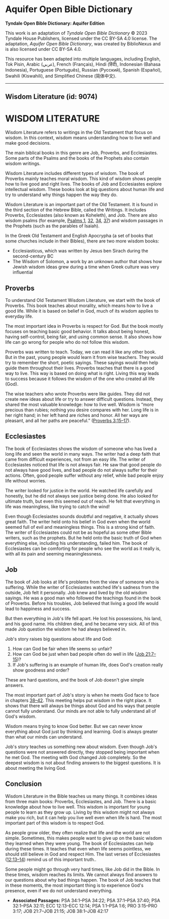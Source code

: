 # Aquifer Open Bible Dictionary

**Tyndale Open Bible Dictionary: Aquifer Edition**

This work is an adaptation of *Tyndale Open Bible Dictionary* © 2023 Tyndale House Publishers, licensed under the CC BY\-SA 4\.0 license. The adaptation, *Aquifer Open Bible Dictionary*, was created by BiblioNexus and is also licensed under CC BY\-SA 4\.0\.

This resource has been adapted into multiple languages, including English, Tok Pisin, Arabic (عربي), French (Français), Hindi (हिंदी), Indonesian (Bahasa Indonesia), Portuguese (Português), Russian (Русский), Spanish (Español), Swahili (Kiswahili), and Simplified Chinese (简体中文).



--------------------------------

## Wisdom Literature (id: 9074)

WISDOM LITERATURE
=================

Wisdom Literature refers to writings in the Old Testament that focus on wisdom. In this context, wisdom means understanding how to live well and make good decisions.

The main biblical books in this genre are Job, Proverbs, and Ecclesiastes. Some parts of the Psalms and the books of the Prophets also contain wisdom writings. 

Wisdom Literature includes different types of wisdom. The book of Proverbs mainly teaches moral wisdom. This kind of wisdom shows people how to live good and right lives. The books of Job and Ecclesiastes explore intellectual wisdom. These books look at big questions about human life and try to understand why things happen the way they do.

Wisdom Literature is an important part of the Old Testament. It is found in the third section of the Hebrew Bible, called the Writings. It includes Proverbs, Ecclesiastes (also known as Koheleth), and Job. There are also wisdom psalms (for example, [Psalms 1](https://ref.ly/Ps1:1-Ps1:6), [32](https://ref.ly/Ps32:1-Ps32:11), [34](https://ref.ly/Ps34:1-Ps34:22), [37](https://ref.ly/Ps37:1-Ps37:40)) and wisdom passages in the Prophets (such as the parables of Isaiah). 

In the Greek Old Testament and English Apocrypha (a set of books that some churches include in their Bibles), there are two more wisdom books:

* Ecclesiasticus, which was written by Jesus ben Sirach during the second\-century BC
* The Wisdom of Solomon, a work by an unknown author that shows how Jewish wisdom ideas grew during a time when Greek culture was very influential

Proverbs
--------

To understand Old Testament Wisdom Literature, we start with the book of Proverbs. This book teaches about morality, which means how to live a good life. While it is based on belief in God, much of its wisdom applies to everyday life.

The most important idea in Proverbs is respect for God. But the book mostly focuses on teaching basic good behavior. It talks about being honest, having self\-control, being fair, and using common sense. It also shows how life can go wrong for people who do not follow this wisdom.

Proverbs was written to teach. Today, we can read it like any other book. But in the past, young people would learn it from wise teachers. They would try to remember the short, poetic sayings. These sayings would then help guide them throughout their lives. Proverbs teaches that there is a good way to live. This way is based on doing what is right. Living this way leads to success because it follows the wisdom of the one who created all life (God).

The wise teachers who wrote Proverbs were like guides. They did not create new ideas about life or try to answer difficult questions. Instead, they shared the most valuable knowledge: how to live well. Wisdom is “more precious than rubies; nothing you desire compares with her. Long life is in her right hand; in her left hand are riches and honor. All her ways are pleasant, and all her paths are peaceful.” ([Proverbs 3:15–17](https://ref.ly/Prov3:15-Prov3:17)).

Ecclesiastes
------------

The book of Ecclesiastes shows the wisdom of someone who has lived a long life and seen the world in many ways. The writer had a deep faith that came from difficult experiences, not from an easy life. The writer of Ecclesiastes noticed that life is not always fair. He saw that good people do not always have good lives, and bad people do not always suffer for their actions. Often, good people suffer without any relief, while bad people enjoy life without worries.

The writer looked for justice in the world. He watched life carefully and honestly, but he did not always see justice being done. He also looked for ultimate truth, but even this seemed out of reach. He felt that everything in life was meaningless, like trying to catch the wind!

Even though Ecclesiastes sounds doubtful and negative, it actually shows great faith. The writer held onto his belief in God even when the world seemed full of evil and meaningless things. This is a strong kind of faith. The writer of Ecclesiastes could not be as hopeful as some other Bible writers, such as the prophets. But he held onto the basic truth of God when everything else, including his understanding, failed him. The book of Ecclesiastes can be comforting for people who see the world as it really is, with all its pain and seeming meaninglessness. 

Job
---

The book of Job looks at life's problems from the view of someone who is suffering. While the writer of Ecclesiastes watched life's sadness from the outside, Job felt it personally. Job knew and lived by the old wisdom sayings. He was a good man who followed the teachings found in the book of Proverbs. Before his troubles, Job believed that living a good life would lead to happiness and success.

But then everything in Job's life fell apart. He lost his possessions, his land, and his good name. His children died, and he became very sick. All of this made Job question the wisdom he had always believed in.

Job's story raises big questions about life and God:

1. How can God be fair when life seems so unfair?
2. How can God be just when bad people often do well in life ([Job 21:7–15](https://ref.ly/Job21:7-Job21:15))?
3. If Job's suffering is an example of human life, does God's creation really show goodness and order?

These are hard questions, and the book of Job doesn't give simple answers.

The most important part of Job's story is when he meets God face to face in chapters [38–42](https://ref.ly/Job38:1-Job42:17). This meeting helps put wisdom in the right place. It shows that there will always be things about God and his ways that people cannot fully understand. Our minds are not able to fully understand all of God's wisdom.

Wisdom means trying to know God better. But we can never know everything about God just by thinking and learning. God is always greater than what our minds can understand.

Job's story teaches us something new about wisdom. Even though Job's questions were not answered directly, they stopped being important when he met God. The meeting with God changed Job completely. So the deepest wisdom is not about finding answers to the biggest questions. It is about meeting the living God.

Conclusion
----------

Wisdom Literature in the Bible teaches us many things. It combines ideas from three main books: Proverbs, Ecclesiastes, and Job. There is a basic knowledge about how to live well. This wisdom is important for young people to learn as they grow up. Living by this wisdom might not always make you rich, but it can help you live well even when life is hard. The most important part of this wisdom is to respect God.

As people grow older, they often realize that life and the world are not simple. Sometimes, this makes people want to give up on the basic wisdom they learned when they were young. The book of Ecclesiastes can help during these times. It teaches that even when life seems pointless, we should still believe in God and respect Him. The last verses of Ecclesiastes ([12:13–14](https://ref.ly/Eccl12:13-Eccl12:14)) remind us of this important truth.. 

Some people might go through very hard times, like Job did in the Bible. In these times, wisdom reaches its limits. We cannot always find answers to our questions about why bad things happen. The book of Job teaches that in these moments, the most important thing is to experience God's presence, even if we do not understand everything.

* **Associated Passages:** PSA 34:1–PSA 34:22; PSA 37:1–PSA 37:40; PSA 32:1–PSA 32:11; ECC 12:13–ECC 12:14; PSA 1:1–PSA 1:6; PRO 3:15–PRO 3:17; JOB 21:7–JOB 21:15; JOB 38:1–JOB 42:17

